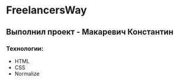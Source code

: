 # FreelancersWay
## Выполнил проект - Макаревич Константин
### Технологии:
- HTML
- CSS
- Normalize
